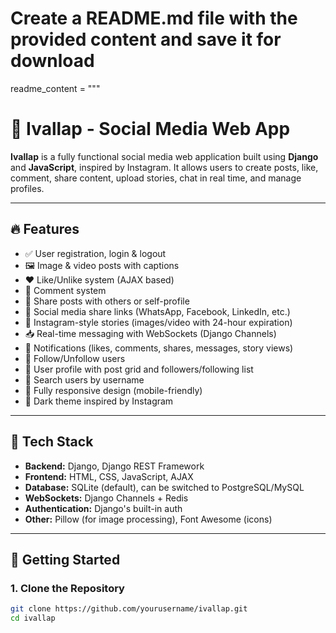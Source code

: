 # Create a README.md file with the provided content and save it for download
readme_content = """
# 📱 Ivallap - Social Media Web App

**Ivallap** is a fully functional social media web application built using **Django** and **JavaScript**, inspired by Instagram. It allows users to create posts, like, comment, share content, upload stories, chat in real time, and manage profiles.

---

## 🔥 Features

- ✅ User registration, login & logout
- 🖼️ Image & video posts with captions
- ❤️ Like/Unlike system (AJAX based)
- 💬 Comment system
- 🔄 Share posts with others or self-profile
- 📲 Social media share links (WhatsApp, Facebook, LinkedIn, etc.)
- 📖 Instagram-style stories (images/video with 24-hour expiration)
- 📥 Real-time messaging with WebSockets (Django Channels)
- 🧾 Notifications (likes, comments, shares, messages, story views)
- 👥 Follow/Unfollow users
- 👤 User profile with post grid and followers/following list
- 🔎 Search users by username
- 📱 Fully responsive design (mobile-friendly)
- 🌙 Dark theme inspired by Instagram

---

## 🧰 Tech Stack

- **Backend:** Django, Django REST Framework
- **Frontend:** HTML, CSS, JavaScript, AJAX
- **Database:** SQLite (default), can be switched to PostgreSQL/MySQL
- **WebSockets:** Django Channels + Redis
- **Authentication:** Django's built-in auth
- **Other:** Pillow (for image processing), Font Awesome (icons)

---

## 🚀 Getting Started

### 1. Clone the Repository

```bash
git clone https://github.com/yourusername/ivallap.git
cd ivallap
